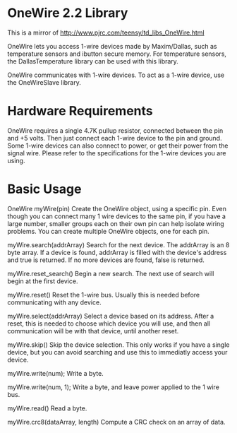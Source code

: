 OneWire 2.2 Library
===================

This is a mirror of http://www.pjrc.com/teensy/td_libs_OneWire.html

OneWire lets you access 1-wire devices made by Maxim/Dallas, such as temperature sensors and ibutton secure memory. For temperature sensors, the DallasTemperature library can be used with this library.

OneWire communicates with 1-wire devices. To act as a 1-wire device, use the OneWireSlave library.

Hardware Requirements
=====================

OneWire requires a single 4.7K pullup resistor, connected between the pin and +5 volts. Then just connect each 1-wire device to the pin and ground. Some 1-wire devices can also connect to power, or get their power from the signal wire. Please refer to the specifications for the 1-wire devices you are using.

Basic Usage
===========

OneWire myWire(pin)
Create the OneWire object, using a specific pin. Even though you can connect many 1 wire devices to the same pin, if you have a large number, smaller groups each on their own pin can help isolate wiring problems. You can create multiple OneWire objects, one for each pin.

myWire.search(addrArray)
Search for the next device. The addrArray is an 8 byte array. If a device is found, addrArray is filled with the device's address and true is returned. If no more devices are found, false is returned.

myWire.reset_search()
Begin a new search. The next use of search will begin at the first device.

myWire.reset()
Reset the 1-wire bus. Usually this is needed before communicating with any device.

myWire.select(addrArray)
Select a device based on its address. After a reset, this is needed to choose which device you will use, and then all communication will be with that device, until another reset.

myWire.skip()
Skip the device selection. This only works if you have a single device, but you can avoid searching and use this to immediatly access your device.

myWire.write(num);
Write a byte.

myWire.write(num, 1);
Write a byte, and leave power applied to the 1 wire bus.

myWire.read()
Read a byte.

myWire.crc8(dataArray, length)
Compute a CRC check on an array of data.